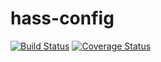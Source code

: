 # hass-config

[![Build Status](https://travis-ci.org/mjrouser/.homeassistant.svg?branch=master)](https://travis-ci.org/mjrouser/.homeassistant)
[![Coverage Status](https://coveralls.io/repos/github/mjrouser/.homeassistant/badge.svg?branch=master)](https://coveralls.io/github/mjrouser/.homeassistant?branch=master)